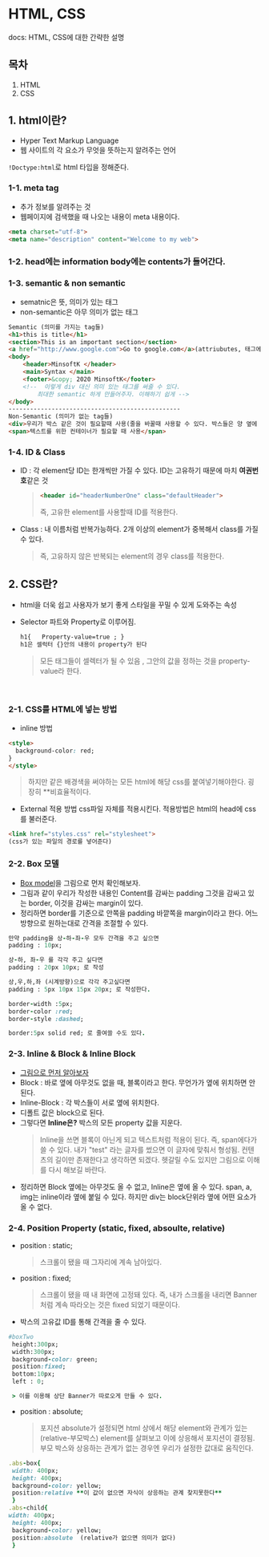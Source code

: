 # HTML, CSS

docs: HTML, CSS에 대한 간략한 설명

## 목차

1. HTML
2. CSS

## 1. html이란?

- Hyper Text Markup Language
- 웹 사이트의 각 요소가 무엇을 뜻하는지 알려주는 언어

`!Doctype:html`로 html 타입을 정해준다.

### 1-1. meta tag

- 추가 정보를 알려주는 것
- 웹페이지에 검색했을 때 나오는 내용이 meta 내용이다.

```html
<meta charset="utf-8">
<meta name="description" content="Welcome to my web">
```

### 1-2. head에는 information body에는 contents가 들어간다.

### 1-3. semantic & non semantic

- sematnic은 뜻, 의미가 있는 태그
- non-semantic은 아무 의미가 없는 태그

```html
Semantic (의미를 가지는 tag들)
<h1>this is title</h1>
<section>This is an important section</section>
<a href="http://www.google.com">Go to google.com</a>(attriubutes, 태그에 부가적인 정보 추가! 태그들은 수많은 attribute를 가지고 있다. ex) target ... )
<body>
	<header>MinsoftK </header>
	<main>Syntax </main>
	<footer>&copy; 2020 MinsoftK</footer>
	<!--  이렇게 div 대신 의미 있는 태그를 써줄 수 있다.
	 	최대한 semantic 하게 만들어주자. 이해하기 쉽게 -->
</body>
------------------------------------------------
Non-Semantic (의미가 없는 tag들)
<div>우리가 박스 같은 것이 필요할때 사용(줄을 바꿀때 사용할 수 있다. 박스들은 양 옆에 있을 수 없다.)</div>
<span>텍스트를 위한 컨테이너가 필요할 때 사용</span>
```
  

### 1-4. ID & Class

- ID : 각 element당 ID는 한개씩만 가질 수 있다. ID는 고유하기 때문에 마치 **여권번호**같은 것

  > ```html
  > <header id="headerNumberOne" class="defaultHeader">
  > ```
  >
  > 즉, 고유한 element를 사용할때 ID를 적용한다.
  > <br>

- Class : 내 이름처럼 반복가능하다. 2개 이상의 element가 중복해서 class를 가질 수 있다.
  > 즉, 고유하지 않은 반복되는 element의 경우 class를 적용한다.  

## 2. CSS란?

- html을 더욱 쉽고 사용자가 보기 좋게 스타일을 꾸밀 수 있게 도와주는 속성
- Selector 파트와 Property로 이루어짐.

  ```html
  h1{   Property-value=true ; }
  h1은 셀럭터 {}안의 내용이 property가 된다
  ```
 
  > 모든 태그들이 셀렉터가 될 수 있음 , 그안의 값을 정하는 것을 property-value라 한다.  
  <br/>


### 2-1. CSS를 HTML에 넣는 방법

- inline 방법

```html
<style>
  background-color: red;
}
</style>
```

> 하지만 같은 배경색을 써야하는 모든 html에 해당 css를 붙여넣기해야한다.
> 굉장히 \*\*비효율적이다.

- External 적용 방법
  css파일 자체를 적용시킨다. 적용방법은 html의 head에 css를 불러준다.

```html
<link href="styles.css" rel="stylesheet">
(css가 있는 파일의 경로를 넣어준다)
```

### 2-2. Box 모델

- [Box model](https://media.vlpt.us/images/kpl5672/post/de021ddb-fe7e-4041-9224-15748afdb064/boxmodel.gif)을 그림으로 먼저 확인해보자.
- 그림과 같이 우리가 작성한 내용인 Content를 감싸는 padding 그것을 감싸고 있는 border, 이것을 감싸는 margin이 있다.
- 정리하면 border를 기준으로 안쪽을 padding 바깥쪽을 margin이라고 한다. 어느 방향으로 원하는대로 간격을 조절할 수 있다.

```ruby
만약 padding을 상-하-좌-우 모두 간격을 주고 싶으면
padding : 10px;

상-하, 좌-우 를 각각 주고 싶다면
padding : 20px 10px; 로 작성

상,우,하,좌 (시계방향)으로 각각 주고싶다면
padding : 5px 10px 15px 20px; 로 작성한다.

border-width :5px;
border-color :red;
border-style :dashed;

border:5px solid red; 로 줄여쓸 수도 있다.
```

### 2-3. Inline & Block & Inline Block

- [그림으로 먼저 알아보자](https://media.vlpt.us/images/zwon111/post/c5f3432a-0fd3-4965-9e42-822768481b2e/image.png)
- Block : 바로 옆에 아무것도 없을 때, 블록이라고 한다. 무언가가 옆에 위치하면 안된다.
- Inline-Block : 각 박스들이 서로 옆에 위치한다.
- 디폴트 값은 block으로 된다.
- 그렇다면 **Inline은?**
  박스의 모든 property 값을 지운다.
  > Inline을 쓰면 블록이 아닌게 되고 텍스트처럼 적용이 된다.
  > 즉, span에다가 쓸 수 있다. 내가 "test" 라는 글자를 썼으면 이 글자에 맞춰서 형성됨.
  > 컨텐츠의 길이만 존재한다고 생각하면 되겠다.
  > 헷갈릴 수도 있지만 그림으로 이해를 다시 해보길 바란다.

* 정리하면 Block 옆에는 아무것도 올 수 없고, Inline은 옆에 올 수 있다.
span, a, img는 inline이라 옆에 붙일 수 있다. 하지만 div는 block단위라 옆에 어떤 요소가 올 수 없다.

### 2-4. Position Property (static, fixed, absoulte, relative)

- position : static;
  > 스크롤이 됐을 때 그자리에 계속 남아있다.
- position : fixed;

  > 스크롤이 됐을 때 내 화면에 고정돼 있다.
  > 즉, 내가 스크롤을 내리면 Banner처럼 계속 따라오는 것은 fixed 되었기 때문이다.

- 박스의 고유값 ID를 통해 간격을 줄 수 있다.

```ruby
#boxTwo
 height:300px;
 width:300px;
 background-color: green;
 position:fixed;
 bottom:10px;
 left : 0;

 > 이를 이용해 상단 Banner가 따로오게 만들 수 있다.
```

- position : absolute;
  > 포지션 absolute가 설정되면 html 상에서 해당 element와 관계가 있는(relative-부모박스) element를 살펴보고 이에 상응해서 포지션이 결정됨.
  > 부모 박스와 상응하는 관계가 없는 경우엔 우리가 설정한 값대로 움직인다.

```ruby
.abs-box{
 width: 400px;
 height: 400px;
 background-color: yellow;
 position:relative **이 값이 없으면 자식이 상응하는 관계 찾지못한다**
 }
.abs-child{
width: 400px;
 height: 400px;
 background-color: yellow;
 position:absolute  (relative가 없으면 의미가 없다)
 }

```
